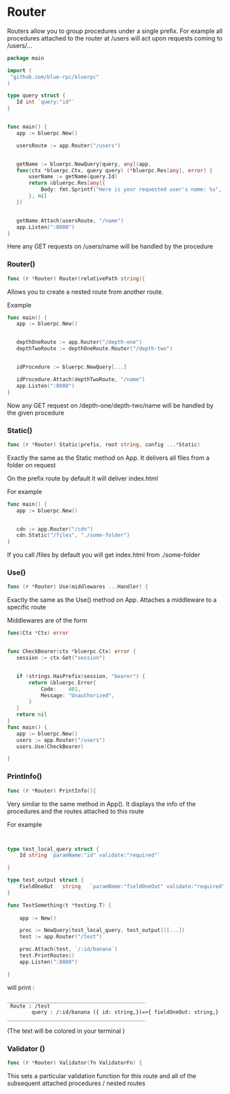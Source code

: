# Router
Routers allow you to group procedures under a single prefix. For example all procedures attached to the router at /users will act upon requests coming to /users/…


```go
package main

import (
 "github.com/blue-rpc/bluerpc"
)   

type query struct {
   Id int `query:"id"`
}


func main() {
   app := bluerpc.New()

   usersRoute := app.Router("/users")


   getName := bluerpc.NewQuery[query, any](app, 
   func(ctx *bluerpc.Ctx, query query) (*bluerpc.Res[any], error) {
       userName := getName(query.Id)
       return &bluerpc.Res[any]{
           Body: fmt.Sprintf("Here is your requested user's name: %s", userName),
       }, nil
   })


   getName.Attach(usersRoute, "/name")
   app.Listen(":8080")
}
```



Here any GET requests on /users/name will be handled by the procedure

### Router()
```go
func (r *Router) Router(relativePath string){
```

Allows you to create a nested route from another route.


Example
```go
func main() {
   app := bluerpc.New()


   depthOneRoute := app.Router("/depth-one")
   depthTwoRoute := depthOneRoute.Router("/depth-two")


   idProcedure := bluerpc.NewQuery[...]

   idProcedure.Attach(depthTwoRoute, "/name")
   app.Listen(":8080")
}
```


Now any GET request on /depth-one/depth-two/name will be handled by the given procedure

### Static()
```go
func (r *Router) Static(prefix, root string, config ...*Static)
```


Exactly the same as the Static method on App. It delivers all files from a folder on request

On the prefix route by default it will deliver index.html


For example
```go
func main() {
   app := bluerpc.New()


   cdn := app.Router("/cdn")
   cdn.Static("/files", "./some-folder")
}

```
If you call /files by default you will get index.html from ./some-folder



### Use()

```go
func (r *Router) Use(middlewares ...Handler) {
```

Exactly the same as the Use() method on App. Attaches a middleware to a specific route


Middlewares are of the form
```go
func(Ctx *Ctx) error
```
```go

func CheckBearer(ctx *bluerpc.Ctx) error {
   session := ctx.Get("session")


   if !strings.HasPrefix(session, "bearer") {
       return &bluerpc.Error{
           Code:    401,
           Message: "Unauthorized",
       }
   }
   return nil
}
func main() {
   app := bluerpc.New()
   users := app.Router("/users")
   users.Use(CheckBearer)

}
```

### PrintInfo()

```go
func (r *Router) PrintInfo(){
```
Very similar to the same method in App().
It displays the info of the procedures and the routes attached to this route

For example 
```go


type test_local_query struct {
	Id string `paramName:"id" validate:"required"`

}

type test_output struct {
	FieldOneOut   string   `paramName:"fieldOneOut" validate:"required"`
}

func TestSomething(t *testing.T) {
	
	app := New()

	proc := NewQuery[test_local_query, test_output]([...])
	test := app.Router("/test")

	proc.Attach(test, `/:id/banana`)
	test.PrintRoutes()
	app.Listen(":8080")

}
```

will print :

```terminal
_____________________________________________
 Route : /test 
        query : /:id/banana ({ id: string,})=>{ fieldOneOut: string,}
_____________________________________________
```

(The text will be colored in your terminal )

### Validator ()
```go
func (r *Router) Validator(fn ValidatorFn) {
```
This sets a particular validation function for this route and all of the subsequent attached procedures / nested routes 
